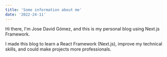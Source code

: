 ```yaml
---
title: 'Some information about me'
date: '2022-24-11'
---
```


Hi there, I'm Jose David Gómez, and this is my personal blog using Next.js Framework.

I made this blog to learn a React Framework (Next.js), improve my technical skills, and could make projects more professionals.
